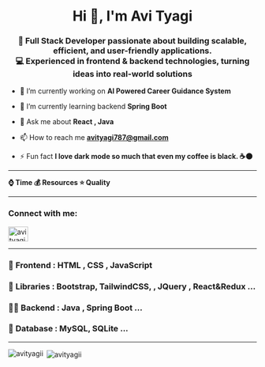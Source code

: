 <h1 align="center">Hi 👋, I'm Avi Tyagi</h1>
<h3 align="center">🚀 Full Stack Developer passionate about building scalable, efficient, and user-friendly applications.<br>   💻 Experienced in frontend & backend technologies, turning ideas into real-world solutions</h3>

- 🔭 I’m currently working on **AI Powered Career Guidance System**

- 🌱 I’m currently learning backend **Spring Boot**

- 💬 Ask me about **React , Java**

- 📫 How to reach me **avityagi787@gmail.com**

- ⚡ Fun fact **I love dark mode so much that even my coffee is black. ☕🌑**
 <hr>

 **⌚ Time 💰 Resources  ⭐ Quality**
 
<hr>

<h3 align="left">Connect with me:</h3>
<p align="left">
<a href="https://www.linkedin.com/in/avi-tyagi-170610207" target="blank"><img align="center" src="https://raw.githubusercontent.com/rahuldkjain/github-profile-readme-generator/master/src/images/icons/Social/linked-in-alt.svg" alt="avi tyagi" height="30" width="40" /></a>
</p>

<hr>

### 🎪 **Frontend :** HTML , CSS , JavaScript  

### 🌱 **Libraries :** Bootstrap, TailwindCSS, , JQuery , React&Redux ...

### 👨‍💻 **Backend :** Java , Spring Boot  ... 

### 💬 **Database :** MySQL, SQLite ...

<hr>
<p><img align="left" src="https://github-readme-stats.vercel.app/api/top-langs?username=avityagii&show_icons=true&locale=en&layout=compact" alt="avityagii" /></p>

<p>&nbsp;<img align="center" src="https://github-readme-stats.vercel.app/api?username=avityagii&show_icons=true&locale=en" alt="avityagii" /></p>
